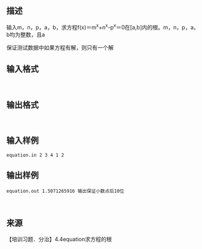 ## 描述

<p> 输入m，n，p，a，b，求方程f(x)＝m<sup>x</sup>+n<sup>x</sup>-p<sup>x</sup>＝0在[a,b]内的根。m，n，p，a，b均为整数，且a </p> <p> 保证测试数据中如果方程有解，则只有一个解 </p>

## 输入格式

 

## 输出格式

 

## 输入样例

```plaintext
equation.in 2 3 4 1 2 
```

## 输出样例

```plaintext
equation.out 1.5071265916 输出保证小数点后10位 
```



 

## 来源

【培训习题．分治】4.4equation求方程的根

